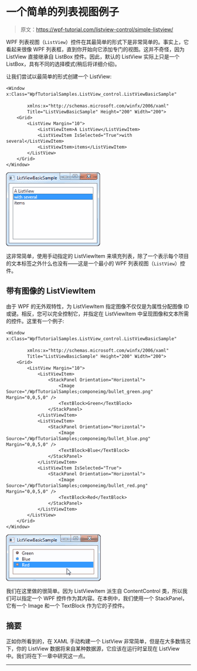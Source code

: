 # 一个简单的列表视图例子

> 原文：<https://wpf-tutorial.com/listview-control/simple-listview/>

WPF 列表视图（`ListView`）控件在其最简单的形式下是非常简单的。事实上，它看起来很像 WPF 列表框，直到你开始向它添加专门的视图。这并不奇怪，因为 ListView 直接继承自 ListBox 控件。因此，默认的 ListView 实际上只是一个 ListBox，具有不同的选择模式(稍后将详细介绍)。

让我们尝试以最简单的形式创建一个 ListView:

```
<Window x:Class="WpfTutorialSamples.ListView_control.ListViewBasicSample"

        xmlns:x="http://schemas.microsoft.com/winfx/2006/xaml"
        Title="ListViewBasicSample" Height="200" Width="200">
    <Grid>
		<ListView Margin="10">
			<ListViewItem>A ListView</ListViewItem>
			<ListViewItem IsSelected="True">with several</ListViewItem>
			<ListViewItem>items</ListViewItem>
		</ListView>
	</Grid>
</Window>
```

![](img/fc3c81afe9c189daefe8cfbd6aff65db.png "A simple ListView control")

这非常简单，使用手动指定的 ListViewItem 来填充列表，除了一个表示每个项目的文本标签之外什么也没有——这是一个最小的 WPF 列表视图（`ListView`）控件。

## 带有图像的 ListViewItem

<input type="hidden" name="IL_IN_ARTICLE">

由于 WPF 的无外观特性，为 ListViewItem 指定图像不仅仅是为属性分配图像 ID 或键。相反，您可以完全控制它，并指定在 ListViewItem 中呈现图像和文本所需的控件。这里有一个例子:

```
<Window x:Class="WpfTutorialSamples.ListView_control.ListViewBasicSample"

        xmlns:x="http://schemas.microsoft.com/winfx/2006/xaml"
        Title="ListViewBasicSample" Height="200" Width="200">
    <Grid>
		<ListView Margin="10">
			<ListViewItem>
				<StackPanel Orientation="Horizontal">
					<Image Source="/WpfTutorialSamples;componeimg/bullet_green.png" Margin="0,0,5,0" />
					<TextBlock>Green</TextBlock>
				</StackPanel>
			</ListViewItem>
			<ListViewItem>
				<StackPanel Orientation="Horizontal">
					<Image Source="/WpfTutorialSamples;componeimg/bullet_blue.png" Margin="0,0,5,0" />
					<TextBlock>Blue</TextBlock>
				</StackPanel>
			</ListViewItem>
			<ListViewItem IsSelected="True">
				<StackPanel Orientation="Horizontal">
					<Image Source="/WpfTutorialSamples;componeimg/bullet_red.png" Margin="0,0,5,0" />
					<TextBlock>Red</TextBlock>
				</StackPanel>
			</ListViewItem>
		</ListView>
	</Grid>
</Window>
```

![](img/06bfc752944c2fd1dbd9cd24ae3be87f.png "A simple ListView control with images assigned to each item")

我们在这里做的很简单。因为 ListViewItem 派生自 ContentControl 类，所以我们可以指定一个 WPF 控件作为其内容。在本例中，我们使用一个 StackPanel，它有一个 Image 和一个 TextBlock 作为它的子控件。

## 摘要

正如你所看到的，在 XAML 手动构建一个 ListView 非常简单，但是在大多数情况下，你的 ListView 数据将来自某种数据源，它应该在运行时呈现在 ListView 中。我们将在下一章中研究这一点。

* * *